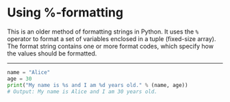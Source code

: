 # Using %-formatting

This is an older method of formatting strings in Python. It uses the `%` operator to format a set of variables enclosed in a tuple (fixed-size array). The format string contains one or more format codes, which specify how the values should be formatted.

---

```python
name = "Alice"
age = 30
print("My name is %s and I am %d years old." % (name, age))
# Output: My name is Alice and I am 30 years old.
```